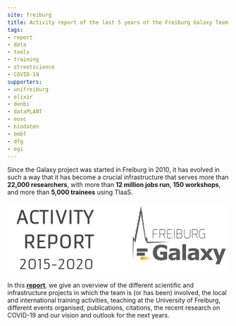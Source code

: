 ```yaml
---
site: freiburg
title: Activity report of the last 5 years of the Freiburg Galaxy Team
tags:
- report
- data
- tools
- training
- streetscience
- COVID-19
supporters:
- unifreiburg
- elixir
- denbi
- dataPLANT
- eosc
- biodaten
- bmbf
- dfg
- egi
---
```


Since the Galaxy project was started in Freiburg in 2010, it has evolved in such a way that it has become a crucial infrastructure that serves more than __22,000 researchers__, with more than __12 million jobs run__, __150 workshops__, and more than __5,000 trainees__ using TIaaS.

![Activity report](/assets/media/2020-11-24-activity-report.png)

In this [__report__](https://docs.google.com/document/d/1qZjFADy3opMM5l6nEAMMeYzdf2gpBVCD0Kgglo8ZFj4/preview#), we give an overview of the different scientific and infrastructure projects in which the team is (or has been) involved, the local and international training activities, teaching at the University of Freiburg, different events organised, publications, citations, the recent research on COVID-19 and our vision and outlook for the next years.
